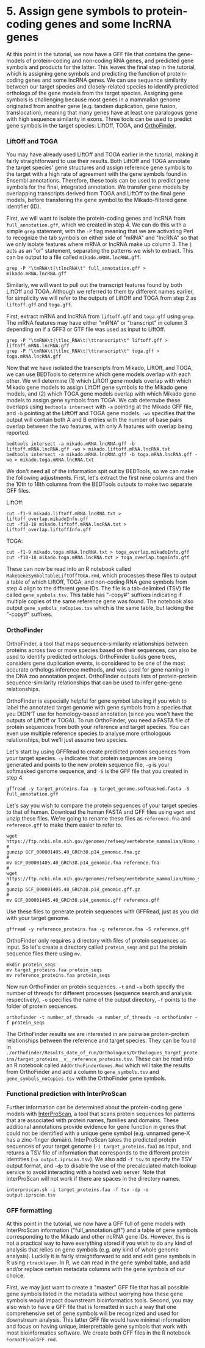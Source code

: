 # 5. Assign gene symbols to protein-coding genes and some lncRNA genes

At this point in the tutorial, we now have a GFF file that contains the gene-models of protein-coding and non-coding RNA genes, and predicted gene symbols and products for the latter. This leaves the final step in the tutorial, which is assigning gene symbols and predicting the function of protein-coding genes and some lncRNA genes. We can use sequence similarity between our target species and closely-related species to identify predicted orthologs of the gene models from the target species. Assigning gene symbols is challenging because most genes in a mammalian genome originated from another gene (e.g. tandem duplication, gene fusion, translocation), meaning that many genes have at least one paralogous gene with high sequence similarity in exons. Three tools can be used to predict gene symbols in the target species: LiftOff, TOGA, and [OrthoFinder](https://github.com/davidemms/OrthoFinder).

### LiftOff and TOGA

You may have already used LiftOff and TOGA earlier in the tutorial, making it fairly straightforward to use their results. Both LiftOff and TOGA annotate the target species’ gene structures and assign reference gene symbols to the target with a high rate of agreement with the gene symbols found in Ensembl annotations. Therefore, these tools can be used to predict gene symbols for the final, integrated annotation. We transfer gene models by overlapping transcripts derived from TOGA and LiftOff to the final gene models, before transfering the gene symbol to the Mikado-filtered gene identifier (ID).

First, we will want to isolate the protein-coding genes and lncRNA from `full_annotation.gff`, which we created in step 4. We can do this with a simple `grep` statement, with the `-P` flag meaning that we are activating Perl to recognize the tab symbols on either side of "mRNA" and "lncRNA" so that we only isolate features where mRNA or lncRNA make up column 3. The `|` acts as an "or" statement, separating the patterns we wish to extract. This can be output to a file called `mikado.mRNA.lncRNA.gff`.

```
grep -P "\tmRNA\t|\tlncRNA\t" full_annotation.gff > mikado.mRNA.lncRNA.gff
```

Similarly, we will want to pull out the transcript features found by both LiftOff and TOGA. Although we referred to them by different names earlier, for simplicity we will refer to the outputs of LiftOff and TOGA from step 2 as `liftoff.gff` and `toga.gff`.

First, extract mRNA and lncRNA from `liftoff.gff` and `toga.gff` using `grep`. The mRNA features may have either "mRNA" or "transcript" in column 3 depending on if a GFF3 or GTF file was used as input to LiftOff.

```
grep -P "\tmRNA\t|\tlnc_RNA\t|\ttranscript\t" liftoff.gff > liftoff.mRNA.lncRNA.gff
grep -P "\tmRNA\t|\tlnc_RNA\t|\ttranscript\t" toga.gff > toga.mRNA.lncRNA.gff
```

Now that we have isolated the transcripts from Mikado, LiftOff, and TOGA, we can use BEDTools to determine which gene models overlap with each other. We will determine (1) which LiftOff gene models overlap with which Mikado gene models to assign LiftOff gene symbols to the Mikado gene models, and (2) which TOGA gene models overlap with which Mikado gene models to assign gene symbols from TOGA. We cab deternube these overlaps using `bedtools intersect` with `-a` pointing at the Mikado GFF file, and `-b` pointing at the LiftOff and TOGA gene models. `-wo` specifies that the output will contain both A and B entries with the number of base pairs overlap between the two features, with only A features with overlap being reported.

```
bedtools intersect -a mikado.mRNA.lncRNA.gff -b liftoff.mRNA.lncRNA.gff -wo > mikado.liftoff.mRNA.lncRNA.txt
bedtools intersect -a mikado.mRNA.lncRNA.gff -b toga.mRNA.lncRNA.gff -wo > mikado.toga.mRNA.lncRNA.txt
```

We don't need all of the information spit out by BEDTools, so we can make the following adjustments. First, let's extract the first nine columns and then the 10th to 18th columns from the BEDTools outputs to make two separate GFF files.

LiftOff:

```
cut -f1-9 mikado.liftoff.mRNA.lncRNA.txt > liftoff_overlap.mikadoInfo.gff
cut -f10-18 mikado.liftoff.mRNA.lncRNA.txt > liftoff_overlap.liftoffInfo.gff
```

TOGA:

```
cut -f1-9 mikado.toga.mRNA.lncRNA.txt > toga_overlap.mikadoInfo.gff
cut -f10-18 mikado.toga.mRNA.lncRNA.txt > toga_overlap.togaInfo.gff
```

These can now be read into an R notebook called `MakeGeneSymbolTableLiftOffTOGA.rmd`, which processes these files to output a table of which LiftOff, TOGA, and non-coding RNA gene symbols from step 4 align to the different gene IDs. The file is a tab-delimited (TSV) file called `gene_symbols.tsv`. This table has "-copy#" suffixes indicating if multiple copies of the same reference gene was found. The notebook also output `gene_symbols_noCopies.tsv` which is the same table, but lacking the "-copy#" suffixes.

### OrthoFinder

OrthoFinder, a tool that maps sequence-similarity relationships between proteins across two or more species based on their sequences, can also be used to identify predicted orthologs. OrthoFinder builds gene trees, considers gene duplication events, is considered to be one of the most accurate orthologs inference methods, and was used for gene naming in the DNA zoo annotation project. OrthoFinder outputs lists of protein-protein sequence-similarity relationships that can be used to infer gene-gene relationships.

OrthoFinder is especially helpful for gene symbol labeling if you wish to label the annotated target genome with gene symbols from a species that you DIDN'T use for homology-based annotation (since you won't have the outputs of LiftOff or TOGA). To run OrthoFinder, you need a FASTA file of protein sequences from both your reference and target species. You can even use multiple reference species to analyse more orthologous relationships, but we'll just assume two species.

Let's start by using GFFRead to create predicted protein sequences from your target species. `-y` indicates that protein sequences are being generated and points to the new protein sequence file, `-g` is your softmasked genome sequence, and `-S` is the GFF file that you created in step 4.

```
gffread -y target_proteins.faa -g target_genome.softmasked.fasta -S full_annotation.gff
```

Let's say you wish to compare the protein sequences of your target species to that of human. Download the human FASTA and GFF files using `wget` and unzip these files. We're going to rename these files as `reference.fna` and `reference.gff` to make them easier to refer to.

```
wget https://ftp.ncbi.nlm.nih.gov/genomes/refseq/vertebrate_mammalian/Homo_sapiens/reference/GCF_000001405.40_GRCh38.p14/GCF_000001405.40_GRCh38.p14_genomic.fna.gz
#
gunzip GCF_000001405.40_GRCh38.p14_genomic.fna.gz
#
mv GCF_000001405.40_GRCh38.p14_genomic.fna reference.fna
#
wget https://ftp.ncbi.nlm.nih.gov/genomes/refseq/vertebrate_mammalian/Homo_sapiens/reference/GCF_000001405.40_GRCh38.p14/GCF_000001405.40_GRCh38.p14_genomic.gff.gz
#
gunzip GCF_000001405.40_GRCh38.p14_genomic.gff.gz
#
mv GCF_000001405.40_GRCh38.p14_genomic.gff reference.gff
```

Use these files to generate protein sequences with GFFRead, just as you did with your target genome.

```
gffread -y reference_proteins.faa -g reference.fna -S reference.gff
```

OrthoFinder only requires a directory with files of protein sequences as input. So let's create a directory called `protein_seqs` and put the protein sequence files there using `mv`.

```
mkdir protein_seqs
mv target_proteins.faa protein_seqs
mv reference_proteins.faa protein_seqs
```

Now run OrthoFinder on protein sequences. `-t` and `-a` both specify the number of threads for different processes (sequence search and analysis respectively), `-o` specifies the name of the output directory, `-f` points to the folder of protein sequences.

```
orthofinder -t number_of_threads -a number_of_threads -o orthofinder -f protein_seqs
```

The OrthoFinder results we are interested in are pairwise protein-protein relationships between the reference and target species. They can be found in `./orthofinder/Results_date_of_run/Orthologues/Orthologues_target_proteins/target_proteins__v__reference_proteins.tsv`. These can be read into an R notebook called `AddOrthoFinderGenes.Rmd` which will take the results from OrthoFinder and add a column to `gene_symbols.tsv` and `gene_symbols_noCopies.tsv` with the OrthoFinder gene symbols.

### Functional prediction with InterProScan

Further information can be determined about the protein-coding gene models with [InterProScan](https://www.ebi.ac.uk/interpro/about/interproscan/), a tool that scans protein sequences for patterns that are associated with protein names, families and domains. These additional annotations provide evidence for gene function in genes that could not be identified with a unique gene symbol (e.g. unnamed gene-X has a zinc-finger domain). InterProScan takes the predicted protein sequences of your target genome (`-i target_proteins.faa`) as input, and returns a TSV file of information that corresponds to the different protein identities (`-o output.iprscan.tsv`). We also add `-f tsv` to specify the TSV output format, and `-dp` to disable the use of the precalculated match lookup service to avoid interacting with a hosted web server. Note that InterProScan will not work if there are spaces in the directory names.

```
interproscan.sh -i target_proteins.faa -f tsv -dp -o output.iprscan.tsv
```

### GFF formatting

At this point in the tutorial, we now have a GFF full of gene models with InterProScan information ("full_annotation.gff") and a table of gene symbols corresponding to the Mikado and other ncRNA gene IDs. However, this is not a practical way to have everything stored if you wish to do any kind of analysis that relies on gene symbols (e.g. any kind of whole genome analysis). Luckily it is fairly straightforward to add and edit gene symbols in R using `rtracklayer`. In R, we can read in the gene symbol table, and add and/or replace certain metadata columns with the gene symbols of our choice.

First, we may just want to create a "master" GFF file that has all possible gene symbols listed in the metadata without worrying how these gene symbols would impact downstream bioinformatics tools. Second, you may also wish to have a GFF file that is formatted in such a way that one comprehensive set of gene symbols will be recognized and used for downstream analysis. This latter GFF file would have minimal information and focus on having unique, interprettable gene symbols that work with most bioinformatics software. We create both GFF files in the R notebook `FormatFinalGFF.rmd`.

